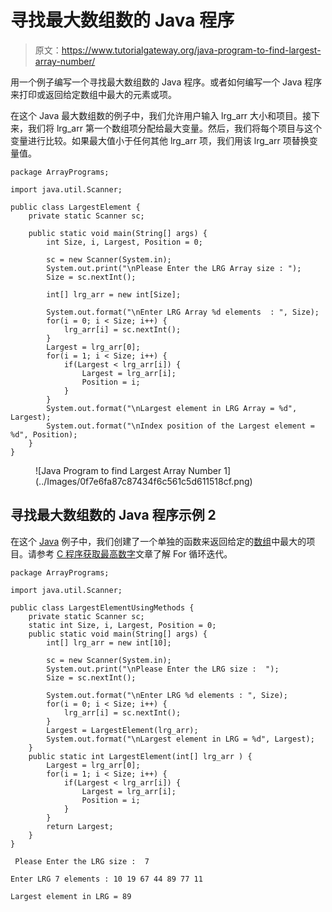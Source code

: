 # 寻找最大数组数的 Java 程序

> 原文：<https://www.tutorialgateway.org/java-program-to-find-largest-array-number/>

用一个例子编写一个寻找最大数组数的 Java 程序。或者如何编写一个 Java 程序来打印或返回给定数组中最大的元素或项。

在这个 Java 最大数组数的例子中，我们允许用户输入 lrg_arr 大小和项目。接下来，我们将 lrg_arr 第一个数组项分配给最大变量。然后，我们将每个项目与这个变量进行比较。如果最大值小于任何其他 lrg_arr 项，我们用该 lrg_arr 项替换变量值。

```
package ArrayPrograms;

import java.util.Scanner;

public class LargestElement {
	private static Scanner sc;

	public static void main(String[] args) {
		int Size, i, Largest, Position = 0;

		sc = new Scanner(System.in);		
		System.out.print("\nPlease Enter the LRG Array size : ");
		Size = sc.nextInt();

		int[] lrg_arr = new int[Size];

		System.out.format("\nEnter LRG Array %d elements  : ", Size);
		for(i = 0; i < Size; i++) {
			lrg_arr[i] = sc.nextInt();
		}
		Largest = lrg_arr[0];
		for(i = 1; i < Size; i++) {
			if(Largest < lrg_arr[i]) {
				Largest = lrg_arr[i];
				Position = i;
			}
		}
		System.out.format("\nLargest element in LRG Array = %d", Largest);
		System.out.format("\nIndex position of the Largest element = %d", Position);
	}
}
```

<figure class="wp-block-image size-large">![Java Program to find Largest Array Number 1](../Images/0f7e6fa87c87434f6c561c5d611518cf.png)</figure>

## 寻找最大数组数的 Java 程序示例 2

在这个 [Java](https://www.tutorialgateway.org/java-tutorial/) 例子中，我们创建了一个单独的函数来返回给定的[数组](https://www.tutorialgateway.org/java-array/)中最大的项目。请参考 [C 程序获取最高数字](https://www.tutorialgateway.org/c-program-to-find-largest-number-in-an-array/)文章了解 For 循环迭代。

```
package ArrayPrograms;

import java.util.Scanner;

public class LargestElementUsingMethods {
	private static Scanner sc;
	static int Size, i, Largest, Position = 0;	
	public static void main(String[] args) {
		int[] lrg_arr = new int[10];

		sc = new Scanner(System.in);		
		System.out.print("\nPlease Enter the LRG size :  ");
		Size = sc.nextInt();

		System.out.format("\nEnter LRG %d elements : ", Size);
		for(i = 0; i < Size; i++) {
			lrg_arr[i] = sc.nextInt();
		}
		Largest = LargestElement(lrg_arr);
		System.out.format("\nLargest element in LRG = %d", Largest);
	}
	public static int LargestElement(int[] lrg_arr ) {
		Largest = lrg_arr[0];
		for(i = 1; i < Size; i++) {
			if(Largest < lrg_arr[i]) {
				Largest = lrg_arr[i];
				Position = i;
			}
		}
		return Largest; 
	}
}
```

```
 Please Enter the LRG size :  7

Enter LRG 7 elements : 10 19 67 44 89 77 11

Largest element in LRG = 89
```